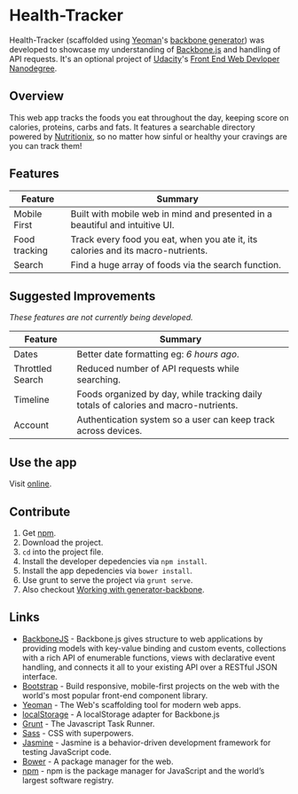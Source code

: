 # Health-Tracker

Health-Tracker (scaffolded using [Yeoman](http://yeoman.io/)'s [backbone generator](https://github.com/yeoman/generator-backbone)) was developed to showcase my understanding of [Backbone.js](http://backbonejs.org/) and handling of API requests. It's an optional project of [Udacity](https://www.udacity.com/)'s [Front End Web Devloper Nanodegree](https://www.udacity.com/course/front-end-web-developer-nanodegree--nd001).

## Overview

This web app tracks the foods you eat throughout the day, keeping score on calories, proteins, carbs and fats. It features a searchable directory powered by [Nutritionix](https://www.nutritionix.com/), so no matter how sinful or healthy your cravings are you can track them! 

## Features

| Feature                                | Summary                                                                                                                                                                                                                                                     |
|----------------------------------------|-------------------------------------------------------------------------------------------------------------------------------------------------------------------------------------------------------------------------------------------------------------|
| Mobile First | Built with mobile web in mind and presented in a beautiful and intuitive UI. |
| Food tracking | Track every food you eat, when you ate it, its calories and its macro-nutrients. |
| Search | Find a huge array of foods via the search function. |

## Suggested Improvements

_These features are not currently being developed._

| Feature                                | Summary                                                                                                                                                                                                                                                     |
|----------------------------------------|-------------------------------------------------------------------------------------------------------------------------------------------------------------------------------------------------------------------------------------------------------------|
| Dates | Better date formatting eg: _6 hours ago_. |
| Throttled Search | Reduced number of API requests while searching. |
| Timeline | Foods organized by day, while tracking daily totals of calories and macro-nutrients. |
| Account | Authentication system so a user can keep track across devices. |

## Use the app

Visit [online](https://kostasdimakis.github.io/Health-Tracker/dist/).

## Contribute

1. Get [npm](https://www.npmjs.com/).
2. Download the project.
3. `cd` into the project file.
4. Install the developer depedencies via `npm install`.
5. Install the app depedencies via `bower install`.
6. Use grunt to serve the project via `grunt serve`.
7. Also checkout [Working with generator-backbone](https://github.com/yeoman/generator-backbone#generators).

## Links

* [BackboneJS](http://backbonejs.org/) - Backbone.js gives structure to web applications by providing models with key-value binding and custom events, collections with a rich API of enumerable functions, views with declarative event handling, and connects it all to your existing API over a RESTful JSON interface.
* [Bootstrap](http://getbootstrap.com/) - Build responsive, mobile-first projects on the web with the world's most popular front-end component library.
* [Yeoman](http://yeoman.io/) - The Web's scaffolding tool for modern web apps.
* [localStorage](https://github.com/jeromegn/Backbone.localStorage) - A localStorage adapter for Backbone.js 
* [Grunt](https://gruntjs.com/) - The Javascript Task Runner.
* [Sass](http://sass-lang.com/) - CSS with superpowers.
* [Jasmine](https://jasmine.github.io/) - Jasmine is a behavior-driven development framework for testing JavaScript code.
* [Bower](https://bower.io/) - A package manager for the web.
* [npm](https://www.npmjs.com/) - npm is the package manager for JavaScript and the world’s largest software registry.



